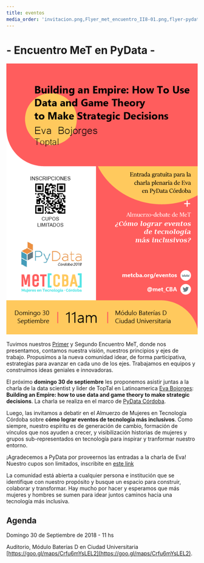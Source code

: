 ```yaml
---
title: eventos
media_order: 'invitacion.png,Flyer_met_encuentro_II8-01.png,flyer-pydata-01.png'
---
```


# - Encuentro MeT en PyData -

[![](flyer-pydata-01.png)](https://goo.gl/forms/HeqaYbxd6U4ReWAl1)

Tuvimos nuestros [Primer](https://twitter.com/met_CBA/status/1022867604837486598) y Segundo Encuentro MeT, donde nos presentamos, contamos nuestra visión, nuestros principios y ejes de trabajo. Propusimos a la nueva comunidad idear, de forma participativa, estrategias para avanzar en cada uno de los ejes. Trabajamos en equipos y construimos ideas geniales e innovadoras.

El próximo **domingo 30 de septiembre**  les proponemos asistir juntas a la charla de la data scientist y lider de TopTal en Latinoamerica [Eva Bojorges](https://www.linkedin.com/in/eva-bojorges/): **Building an Empire: how to use data and game theory to make strategic decisions**. La charla se realiza en el marco de [PyData Córdoba](https://pydata.org/cordoba2018).

Luego, las invitamos a debatir en el Almuerzo de Mujeres en Tecnología Córdoba sobre **cómo lograr eventos de tecnología más inclusivos**. Como siempre, nuestro espíritu es de generación de cambio, formación de vínculos que nos ayuden a crecer, y visibilización historias de mujeres y grupos sub-representados en tecnología para inspirar y tranformar nuestro entorno.

<div class="col-md-12 lp-main-message">
¡Agradecemos a PyData por proveernos las entradas a la charla de Eva! Nuestro cupos son limitados, inscribite en  <a href="https://goo.gl/forms/HeqaYbxd6U4ReWAl1">este link</a>
</div>

La comunidad está abierta a cualquier persona e institución que se identifique con nuestro propósito y busque un espacio para construir, colaborar y transformar. Hay mucho por hacer y esperamos que más mujeres y hombres se sumen para idear juntos caminos hacia una tecnología más inclusiva.

## Agenda

Domingo 30 de Septiembre de 2018 - 11 hs

Auditorio, Módulo Baterías D en Ciudad Universitaria [https://goo.gl/maps/Crfu6mYsLEL2](https://goo.gl/maps/Crfu6mYsLEL2).
